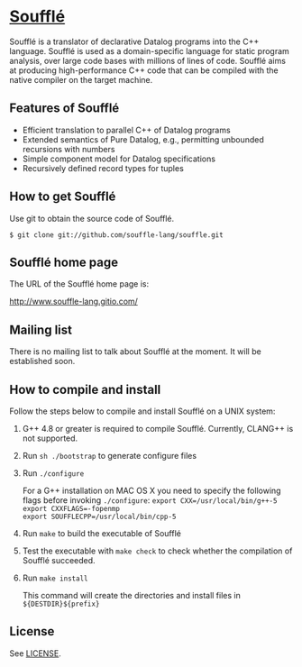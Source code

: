 # [Soufflé](https://souffle-lang.gitio.com)

Soufflé is a translator of declarative Datalog programs into the C++ language.  Soufflé is used as a domain-specific language for static program analysis, over large code bases with millions of lines of code.  Soufflé aims at producing high-performance C++ code that can be compiled with the native compiler on the target machine.  

[travis]: https://travis-ci.org/souffle-lang/souffle

## Features of Soufflé

*   Efficient translation to parallel C++ of Datalog programs
*   Extended semantics of Pure Datalog, e.g., permitting unbounded recursions with numbers 
*   Simple component model for Datalog specifications 
*   Recursively defined record types for tuples 

## How to get Soufflé

Use git to obtain the source code of Soufflé. 

    $ git clone git://github.com/souffle-lang/souffle.git

## Soufflé home page

The URL of the Soufflé home page is:

http://www.souffle-lang.gitio.com/

## Mailing list

There is no mailing list to talk about Soufflé at the moment. It will be established soon. 

## How to compile and install 

Follow the steps below to compile and install Soufflé on a UNIX system:


1.  G++ 4.8 or greater is required to compile Soufflé. Currently, CLANG++ is not supported. 

2.  Run `sh ./bootstrap` to generate configure files 

3.  Run `./configure`

    For a G++ installation on MAC OS X you need to specify the following flags before invoking `./configure`:
     `export CXX=/usr/local/bin/g++-5`                
     `export CXXFLAGS=-fopenmp`                
     `export SOUFFLECPP=/usr/local/bin/cpp-5`                

4.  Run `make` to build the executable of Soufflé

5.  Test the executable with `make check` to check whether the compilation of Soufflé succeeded.

6.  Run `make install`

    This command will create the directories and install files in `${DESTDIR}${prefix}`

## License

See [LICENSE](https://github.com/souffle-lang/souffle/blob/master/LICENSE).
